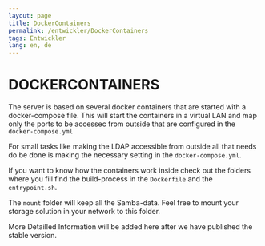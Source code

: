 ```yaml
---
layout: page
title: DockerContainers
permalink: /entwickler/DockerContainers
tags: Entwickler
lang: en, de
---
```


# **DOCKER**CONTAINERS

The server is based on several docker containers that are started with a docker-compose file. This will start the containers in a virtual LAN and map only the ports to be accessec from outside that are configured in the `docker-compose.yml`

For small tasks like making the LDAP accessible from outside all that needs do be done is making the necessary setting in the `docker-compose.yml`.

If you want to know how the containers work inside check out the folders where you fill find the build-process in the `Dockerfile` and the `entrypoint.sh`.

The `mount` folder will keep all the Samba-data. Feel free to mount your storage solution in your network to this folder.

More Detailled Information will be added here after we have published the stable version.
